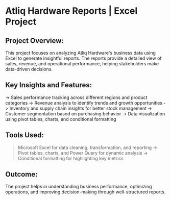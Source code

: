 # Atliq Hardware Reports | Excel Project

## Project Overview:
This project focuses on analyzing Atliq Hardware's business data using Excel to generate insightful reports. The reports provide a detailed view of sales, revenue, and operational performance, helping stakeholders make data-driven decisions.

## Key Insights and Features:
-> Sales performance tracking across different regions and product categories
-> Revenue analysis to identify trends and growth opportunities
-> Inventory and supply chain insights for better stock management
-> Customer segmentation based on purchasing behavior
-> Data visualization using pivot tables, charts, and conditional formatting

## Tools Used:
> Microsoft Excel for data cleaning, transformation, and reporting
-> Pivot tables, charts, and Power Query for dynamic analysis
-> Conditional formatting for highlighting key metrics

## Outcome:
The project helps in understanding business performance, optimizing operations, and improving decision-making through well-structured reports.
